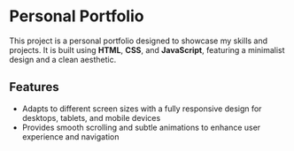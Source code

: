 # Personal Portfolio

This project is a personal portfolio designed to showcase my skills and projects. It is built using **HTML**, **CSS**, and **JavaScript**, featuring a minimalist design and a clean aesthetic.

## Features

-   Adapts to different screen sizes with a fully responsive design for desktops, tablets, and mobile devices
-   Provides smooth scrolling and subtle animations to enhance user experience and navigation
